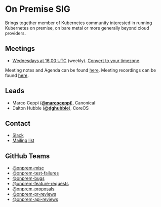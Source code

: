 <!---
This is an autogenerated file!

Please do not edit this file directly, but instead make changes to the
sigs.yaml file in the project root.

To understand how this file is generated, see https://git.k8s.io/community/generator/README.md
-->
# On Premise SIG

Brings together member of Kubernetes community interested in running Kubernetes on premise, on bare metal or more generally beyond cloud providers.

## Meetings
* [Wednesdays at 16:00 UTC](https://zoom.us/my/k8s.sig.onprem) (weekly). [Convert to your timezone](http://www.thetimezoneconverter.com/?t=16:00&tz=UTC).

Meeting notes and Agenda can be found [here](https://docs.google.com/document/d/1AHF1a8ni7iMOpUgDMcPKrLQCML5EMZUAwP4rro3P6sk/edit#).
Meeting recordings can be found [here](https://www.youtube.com/watch?v=dyUWqqNYUio&list=PL69nYSiGNLP2MvqC6NeegrgtOl5s1KlYa).

## Leads
* Marco Ceppi (**[@marcoceppi](https://github.com/marcoceppi)**), Canonical
* Dalton Hubble (**[@dghubble](https://github.com/dghubble)**), CoreOS

## Contact
* [Slack](https://kubernetes.slack.com/messages/sig-onprem)
* [Mailing list](https://groups.google.com/forum/#!forum/kubernetes-sig-on-prem)

## GitHub Teams
* [@onprem-misc](https://github.com/kubernetes/teams/onprem-misc)
* [@onprem-test-failures](https://github.com/kubernetes/teams/onprem-test-failures)
* [@onprem-bugs](https://github.com/kubernetes/teams/onprem-bugs)
* [@onprem-feature-requests](https://github.com/kubernetes/teams/onprem-feature-requests)
* [@onprem-proposals](https://github.com/kubernetes/teams/onprem-proposals)
* [@onprem-pr-reviews](https://github.com/kubernetes/teams/onprem-pr-reviews)
* [@onprem-api-reviews](https://github.com/kubernetes/teams/onprem-api-reviews)


<!-- BEGIN CUSTOM CONTENT -->

<!-- END CUSTOM CONTENT -->
